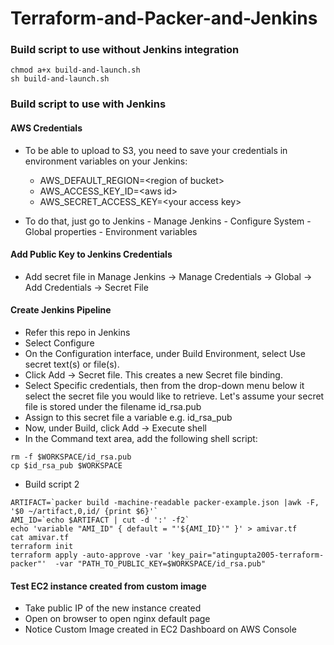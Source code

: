 # Terraform-and-Packer-and-Jenkins

### Build script to use without Jenkins integration
```
chmod a+x build-and-launch.sh
sh build-and-launch.sh
```

### Build script to use with Jenkins
#### AWS Credentials
- To be able to upload to S3, you need to save your credentials in environment variables on your Jenkins:
  - AWS_DEFAULT_REGION=\<region of bucket\>
  - AWS_ACCESS_KEY_ID=\<aws id\>
  - AWS_SECRET_ACCESS_KEY=\<your access key\>

- To do that, just go to Jenkins - Manage Jenkins - Configure System - Global properties - Environment variables

#### Add Public Key to Jenkins Credentials
 - Add secret file in Manage Jenkins -> Manage Credentials -> Global -> Add Credentials -> Secret File

#### Create Jenkins Pipeline
 - Refer this repo in Jenkins
 - Select Configure
 - On the Configuration interface, under Build Environment, select Use secret text(s) or file(s).
 - Click Add -> Secret file. This creates a new Secret file binding.
 - Select Specific credentials, then from the drop-down menu below it select the secret file you would like to retrieve. Let's assume your secret file is stored under the filename id_rsa.pub
 - Assign to this secret file a variable e.g. id_rsa_pub
 - Now, under Build, click Add -> Execute shell
 - In the Command text area, add the following shell script:
```
rm -f $WORKSPACE/id_rsa.pub
cp $id_rsa_pub $WORKSPACE
```

 - Build script 2
```
ARTIFACT=`packer build -machine-readable packer-example.json |awk -F, '$0 ~/artifact,0,id/ {print $6}'`
AMI_ID=`echo $ARTIFACT | cut -d ':' -f2`
echo 'variable "AMI_ID" { default = "'${AMI_ID}'" }' > amivar.tf
cat amivar.tf
terraform init
terraform apply -auto-approve -var 'key_pair="atingupta2005-terraform-packer"'  -var "PATH_TO_PUBLIC_KEY=$WORKSPACE/id_rsa.pub"
```

#### Test EC2 instance created from custom image
  - Take public IP of the new instance created
  - Open on browser to open nginx default page
  - Notice Custom Image created in EC2 Dashboard on AWS Console
